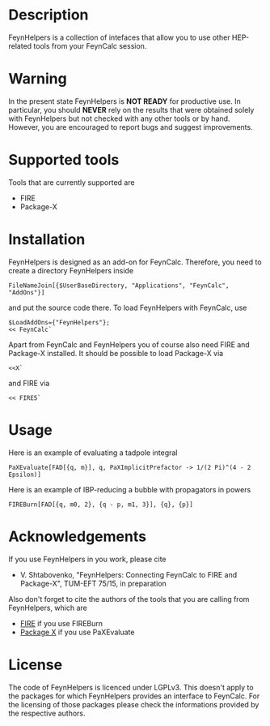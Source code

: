# Description

FeynHelpers is a collection of intefaces that allow you to use other HEP-related tools from your FeynCalc session.

# Warning

In the present state FeynHelpers is **NOT READY** for productive use. In particular, you should **NEVER** rely on the results that were obtained solely with FeynHelpers but not checked with any other tools or by hand. However, you are encouraged to report bugs and suggest improvements.

# Supported tools

Tools that are currently supported are 
 * FIRE
 * Package-X

# Installation

FeynHelpers is designed as an add-on for FeynCalc. Therefore, you need to create a directory FeynHelpers inside 

```
FileNameJoin[{$UserBaseDirectory, "Applications", "FeynCalc", "AddOns"}]
```

and put the source code there. To load FeynHelpers with FeynCalc, use

```
$LoadAddOns={"FeynHelpers"};
<< FeynCalc`
```

Apart from FeynCalc and FeynHelpers you of course also need FIRE and Package-X installed. It should be possible to load Package-X via

```
<<X`
```

and FIRE via

```
<< FIRE5`
```


# Usage

Here is an example of evaluating a tadpole integral

```
PaXEvaluate[FAD[{q, m}], q, PaXImplicitPrefactor -> 1/(2 Pi)^(4 - 2 Epsilon)]

```

Here is an example of IBP-reducing a bubble with propagators in powers

```
FIREBurn[FAD[{q, m0, 2}, {q - p, m1, 3}], {q}, {p}]
```

# Acknowledgements

If you use FeynHelpers in you work, please cite 

* V. Shtabovenko, "FeynHelpers: Connecting FeynCalc to FIRE and Package-X", TUM-EFT 75/15, in preparation

Also don't forget to cite the authors of the tools that you are calling from FeynHelpers, which are

* [FIRE](http://inspirehep.net/record/1310407?ln=en) if you use FIREBurn 
* [Package X](http://inspirehep.net/record/1347391/) if you use PaXEvaluate 

# License

The code of FeynHelpers is licenced under LGPLv3. This doesn't apply to the packages for which FeynHelpers provides an interface to FeynCalc. For the licensing of those packages please check the informations provided by the respective authors.